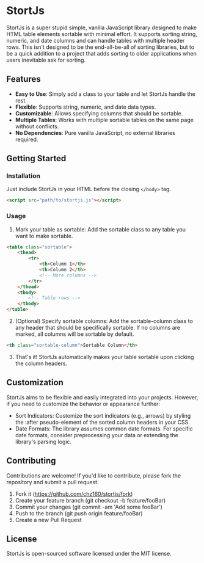 # StortJs

StortJs is a super stupid simple, vanilla JavaScript library designed to make HTML table elements sortable with minimal effort. It supports sorting string, numeric, and date columns and can handle tables with multiple header rows. This isn't designed to be the end-all-be-all of sorting libraries, but to be a quick addition to a project that adds sorting to older applications when users inevitable ask for sorting.

## Features

- **Easy to Use**: Simply add a class to your table and let StortJs handle the rest.
- **Flexible**: Supports string, numeric, and date data types.
- **Customizable**: Allows specifying columns that should be sortable.
- **Multiple Tables**: Works with multiple sortable tables on the same page without conflicts.
- **No Dependencies**: Pure vanilla JavaScript, no external libraries required.

## Getting Started

### Installation

Just include StortJs in your HTML before the closing `</body>` tag.

```html
<script src="path/to/stortjs.js"></script>
```

### Usage
1. Mark your table as sortable: Add the sortable class to any table you want to make sortable.

```html
<table class="sortable">
    <thead>
        <tr>
            <th>Column 1</th>
            <th>Column 2</th>
            <!-- More columns -->
        </tr>
    </thead>
    <tbody>
        <!-- Table rows -->
    </tbody>
</table>

```

2. (Optional) Specify sortable columns: Add the sortable-column class to any header <th> that should be specifically sortable. If no columns are marked, all columns will be sortable by default.

```html
<th class="sortable-column">Sortable Column</th>
```

3. That's it! StortJs automatically makes your table sortable upon clicking the column headers.

## Customization
StortJs aims to be flexible and easily integrated into your projects. However, if you need to customize the behavior or appearance further:

- Sort Indicators: Customize the sort indicators (e.g., arrows) by styling the :after pseudo-element of the sorted column headers in your CSS.
- Date Formats: The library assumes common date formats. For specific date formats, consider preprocessing your data or extending the library's parsing logic.

## Contributing
Contributions are welcome! If you'd like to contribute, please fork the repository and submit a pull request.

1. Fork it (https://github.com/chz160/stortjs/fork)
2. Create your feature branch (git checkout -b feature/fooBar)
3. Commit your changes (git commit -am 'Add some fooBar')
4. Push to the branch (git push origin feature/fooBar)
5. Create a new Pull Request

## License
StortJs is open-sourced software licensed under the MIT license.